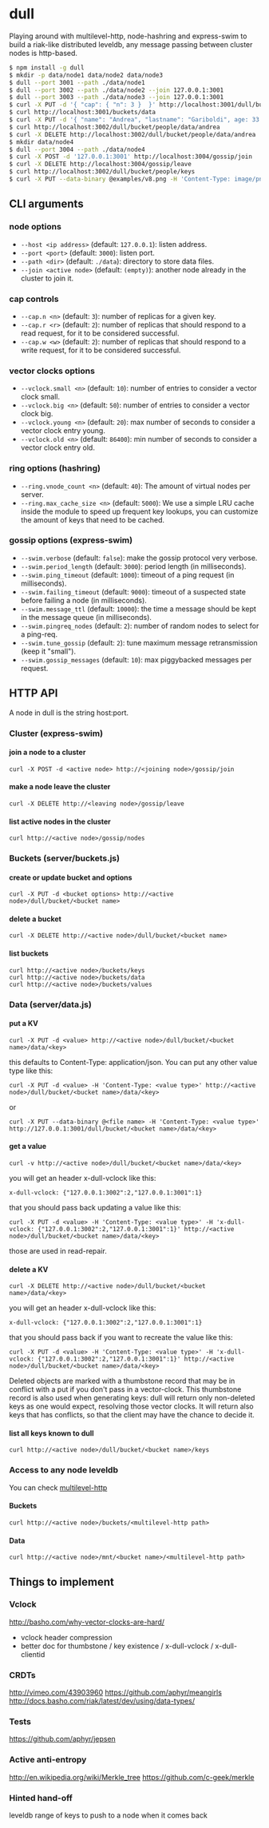dull
====

Playing around with multilevel-http, node-hashring and express-swim
to build a riak-like distributed leveldb, any message passing between
cluster nodes is http-based.


```sh
$ npm install -g dull
$ mkdir -p data/node1 data/node2 data/node3
$ dull --port 3001 --path ./data/node1
$ dull --port 3002 --path ./data/node2 --join 127.0.0.1:3001
$ dull --port 3003 --path ./data/node3 --join 127.0.0.1:3001
$ curl -X PUT -d '{ "cap": { "n": 3 }  }' http://localhost:3001/dull/bucket/people
$ curl http://localhost:3001/buckets/data
$ curl -X PUT -d '{ "name": "Andrea", "lastname": "Gariboldi", age: 33 }' -H 'Content-Type: application/json' http://localhost:3002/dull/bucket/people/data/andrea
$ curl http://localhost:3002/dull/bucket/people/data/andrea
$ curl -X DELETE http://localhost:3002/dull/bucket/people/data/andrea
$ mkdir data/node4
$ dull --port 3004 --path ./data/node4
$ curl -X POST -d '127.0.0.1:3001' http://localhost:3004/gossip/join
$ curl -X DELETE http://localhost:3004/gossip/leave
$ curl http://localhost:3002/dull/bucket/people/keys
$ curl -X PUT --data-binary @examples/v8.png -H 'Content-Type: image/png' http://127.0.0.1:3001/dull/bucket/people/data/v8.png
```

## CLI arguments

### node options
* `--host <ip address>` (default: `127.0.0.1`): listen address.
* `--port <port>` (default: `3000`): listen port.
* `--path <dir>` (default: `./data`): directory to store data files.
* `--join <active node>` (default: `(empty)`): another node already in the cluster to join it.

### cap controls
* `--cap.n <n>` (default: `3`): number of replicas for a given key.
* `--cap.r <r>` (default: `2`): number of replicas that should respond to a read request, for it to be considered successful.
* `--cap.w <w>` (default: `2`): number of replicas that should respond to a write request, for it to be considered successful.

### vector clocks options
* `--vclock.small <n>` (default: `10`): number of entries to consider a vector clock small.
* `--vclock.big <n>` (default: `50`): number of entries to consider a vector clock big.
* `--vclock.young <n>` (default: `20`): max number of seconds to consider a vector clock entry young.
* `--vclock.old <n>` (default: `86400`): min number of seconds to consider a vector clock entry old.

### ring options (hashring)
* `--ring.vnode_count <n>` (default: `40`): The amount of virtual nodes per server.
* `--ring.max_cache_size <n>` (default: `5000`): We use a simple LRU cache inside the module to speed up frequent key lookups, you can customize the amount of keys that need to be cached.

### gossip options (express-swim)
* `--swim.verbose` (default: `false`): make the gossip protocol very verbose.
* `--swim.period_length` (default: `3000`): period length (in milliseconds).
* `--swim.ping_timeout` (default: `1000`): timeout of a ping request (in milliseconds).
* `--swim.failing_timeout` (default: `9000`): timeout of a suspected state before failing a node (in milliseconds).
* `--swim.message_ttl` (default: `10000`): the time a message should be kept in the message queue (in milliseconds).
* `--swim.pingreq_nodes` (default: `2`): number of random nodes to select for a ping-req.
* `--swim.tune_gossip` (default: `2`): tune maximum message retransmission (keep it "small").
* `--swim.gossip_messages` (default: `10`): max piggybacked messages per request.

## HTTP API

A node in dull is the string host:port.

### Cluster (express-swim)

#### join a node to a cluster
```
curl -X POST -d <active node> http://<joining node>/gossip/join
```

#### make a node leave the cluster
```
curl -X DELETE http://<leaving node>/gossip/leave
```

#### list active nodes in the cluster
```
curl http://<active node>/gossip/nodes
```

### Buckets (server/buckets.js)

#### create or update bucket and options
```
curl -X PUT -d <bucket options> http://<active node>/dull/bucket/<bucket name>
```

#### delete a bucket
```
curl -X DELETE http://<active node>/dull/bucket/<bucket name>
```

#### list buckets
```
curl http://<active node>/buckets/keys
curl http://<active node>/buckets/data
curl http://<active node>/buckets/values
```

### Data (server/data.js)

#### put a KV
```
curl -X PUT -d <value> http://<active node>/dull/bucket/<bucket name>/data/<key>
```

this defaults to Content-Type: application/json. You can put any other value type
like this:

```
curl -X PUT -d <value> -H 'Content-Type: <value type>' http://<active node>/dull/bucket/<bucket name>/data/<key>
```

or

```
curl -X PUT --data-binary @<file name> -H 'Content-Type: <value type>' http://127.0.0.1:3001/dull/bucket/<bucket name>/data/<key>
```

#### get a value
```
curl -v http://<active node>/dull/bucket/<bucket name>/data/<key>
```

you will get an header x-dull-vclock like this:

```
x-dull-vclock: {"127.0.0.1:3002":2,"127.0.0.1:3001":1}
```

that you should pass back updating a value like this:

```
curl -X PUT -d <value> -H 'Content-Type: <value type>' -H 'x-dull-vclock: {"127.0.0.1:3002":2,"127.0.0.1:3001":1}' http://<active node>/dull/bucket/<bucket name>/data/<key>
```

those are used in read-repair.

#### delete a KV
```
curl -X DELETE http://<active node>/dull/bucket/<bucket name>/data/<key>
```

you will get an header x-dull-vclock like this:

```
x-dull-vclock: {"127.0.0.1:3002":2,"127.0.0.1:3001":1}
```

that you should pass back if you want to recreate the value like this:

```
curl -X PUT -d <value> -H 'Content-Type: <value type>' -H 'x-dull-vclock: {"127.0.0.1:3002":2,"127.0.0.1:3001":1}' http://<active node>/dull/bucket/<bucket name>/data/<key>
```

Deleted objects are marked with a thumbstone record that may be in conflict with a put
if you don't pass in a vector-clock. This thumbstone record is also used when generating keys:
dull will return only non-deleted keys as one would expect, resolving those vector clocks.
It will return also keys that has conflicts, so that the client may have the chance to decide it.

#### list all keys known to dull
```
curl http://<active node>/dull/bucket/<bucket name>/keys
```

### Access to any node leveldb

You can check [multilevel-http](https://github.com/juliangruber/multilevel-http#http-api)

#### Buckets
```
curl http://<active node>/buckets/<multilevel-http path>
```

#### Data
```
curl http://<active node>/mnt/<bucket name>/<multilevel-http path>
```

## Things to implement

### Vclock
http://basho.com/why-vector-clocks-are-hard/
* vclock header compression
* better doc for thumbstone / key existence / x-dull-vclock / x-dull-clientid

### CRDTs
http://vimeo.com/43903960
https://github.com/aphyr/meangirls
http://docs.basho.com/riak/latest/dev/using/data-types/

### Tests
https://github.com/aphyr/jepsen

### Active anti-entropy
http://en.wikipedia.org/wiki/Merkle_tree
https://github.com/c-geek/merkle

### Hinted hand-off
leveldb range of keys to push to a node when it comes back
